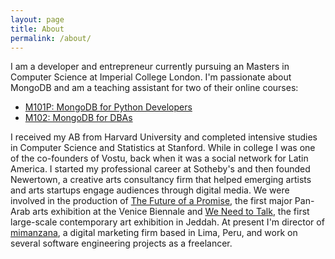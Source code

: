 ```yaml
---
layout: page
title: About
permalink: /about/
---
```


I am a developer and entrepreneur currently pursuing an Masters in Computer
Science at Imperial College London. I'm passionate about MongoDB and am a
teaching assistant for two of their online courses:

 - [M101P: MongoDB for Python Developers](https://university.mongodb.com/courses/M101P/about)
 - [M102: MongoDB for DBAs](https://university.mongodb.com/courses/M102/about)

I received my AB from Harvard University and completed intensive studies in
Computer Science and Statistics at Stanford. While in college I was one of
the co-founders of Vostu, back when it was a social network for Latin America.
I started my professional career at Sotheby's and then founded Newertown, a
creative arts consultancy firm that helped emerging artists and arts startups
engage audiences through digital media. We were involved in the production of
[The Future of a Promise](http://edgeofarabia.com/exhibitions/the-future-of-a-promise),
the first major Pan-Arab arts exhibition at the Venice Biennale and
[We Need to Talk](http://edgeofarabia.com/exhibitions/we-need-to-talk-jeddah),
the first large-scale contemporary art exhibition in Jeddah. At present I'm
director of [mimanzana](http://mimanzana.com), a digital marketing firm based
in Lima, Peru, and work on several software engineering projects as a
freelancer.